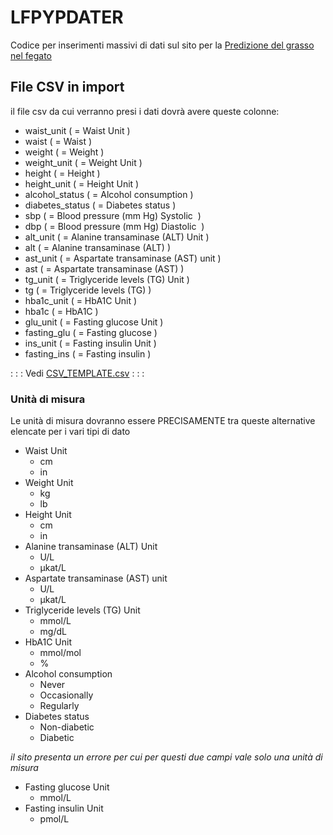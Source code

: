 # LFPYPDATER
Codice per inserimenti massivi di dati sul sito per la [Predizione del grasso nel fegato](https://www.predictliverfat.org/#prediction_models)

## File CSV in import

il file csv da cui verranno presi i dati dovrà avere queste colonne:

* waist_unit     ( = Waist Unit )
* waist     ( = Waist )
* weight     ( = Weight )
* weight_unit     ( = Weight Unit )
* height     ( = Height )
* height_unit     ( = Height Unit )
* alcohol_status     ( = Alcohol consumption )
* diabetes_status     ( = Diabetes status )
* sbp     ( = Blood pressure (mm Hg) Systolic  )
* dbp     ( = Blood pressure (mm Hg) Diastolic  )
* alt_unit     ( = Alanine transaminase (ALT) Unit )
* alt     ( = Alanine transaminase (ALT) )
* ast_unit     ( = Aspartate transaminase (AST) unit )
* ast     ( = Aspartate transaminase (AST) )
* tg_unit     ( = Triglyceride levels (TG) Unit )
* tg     ( = Triglyceride levels (TG) )
* hba1c_unit     ( = HbA1C Unit )
* hba1c     ( = HbA1C )
* glu_unit     ( = Fasting glucose Unit )
* fasting_glu     ( = Fasting glucose )
* ins_unit     ( = Fasting insulin Unit )
* fasting_ins     ( = Fasting insulin )


: : : Vedi [CSV_TEMPLATE.csv](DOCS/TEMPLATE.csv) : : :


### Unità di misura

Le unità di misura dovranno essere PRECISAMENTE tra queste alternative elencate per i vari tipi di dato

* Waist Unit
    * cm
    * in
* Weight Unit
    * kg
    * lb
* Height Unit
    * cm
    * in
* Alanine transaminase (ALT) Unit
    * U/L
    * µkat/L
* Aspartate transaminase (AST) unit
    * U/L
    * µkat/L
* Triglyceride levels (TG) Unit
    * mmol/L
    * mg/dL
* HbA1C Unit
    * mmol/mol
    * %
* Alcohol consumption
    * Never
    * Occasionally
    * Regularly
* Diabetes status
    * Non-diabetic
    * Diabetic

_il sito presenta un errore per cui per questi due campi vale solo una unità di misura_
* Fasting glucose Unit
    * mmol/L
* Fasting insulin Unit
    * pmol/L








